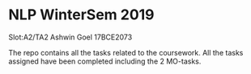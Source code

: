 # NLP WinterSem 2019

Slot:A2/TA2
Ashwin Goel
17BCE2073

The repo contains all the tasks related to the coursework.
All the tasks assigned have been completed including the 2 MO-tasks.
